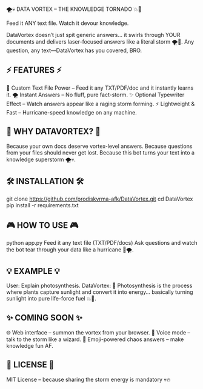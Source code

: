 🌪️💀 DATA VORTEX – THE KNOWLEDGE TORNADO 💥🤯

Feed it ANY text file. Watch it devour knowledge.

DataVortex doesn’t just spit generic answers… it swirls through YOUR documents and delivers laser-focused answers like a literal storm 🌪️💨. Any question, any text—DataVortex has you covered, BRO.

⚡ FEATURES ⚡
-----------------
🧠 Custom Text File Power – Feed it any TXT/PDF/doc and it instantly learns it.
🌪️ Instant Answers – No fluff, pure fact-storm.
✨ Optional Typewriter Effect – Watch answers appear like a raging storm forming.
⚡ Lightweight & Fast – Hurricane-speed knowledge on any machine.

🚀 WHY DATAVORTEX? 🚀
---------------------
Because your own docs deserve vortex-level answers.
Because questions from your files should never get lost.
Because this bot turns your text into a knowledge superstorm 🌪️💀.

🛠️ INSTALLATION 🛠️
-------------------
git clone https://github.com/prodiskvrma-afk/DataVortex.git
cd DataVortex
pip install -r requirements.txt

🎮 HOW TO USE 🎮
----------------
python app.py
Feed it any text file (TXT/PDF/docs)
Ask questions and watch the bot tear through your data like a hurricane 💨🌪️.

💡 EXAMPLE 💡
---------------
User: Explain photosynthesis.
DataVortex: 🌿 Photosynthesis is the process where plants capture sunlight and convert it into energy… basically turning sunlight into pure life-force fuel 💥🤯.

✨ COMING SOON ✨
-----------------
🌐 Web interface – summon the vortex from your browser.
🎤 Voice mode – talk to the storm like a wizard.
🌈 Emoji-powered chaos answers – make knowledge fun AF.

📜 LICENSE 📜
--------------
MIT License – because sharing the storm energy is mandatory 💀🔥
